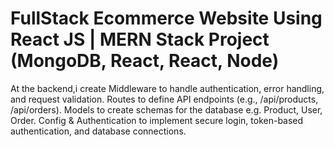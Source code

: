 #   FullStack Ecommerce Website Using React JS | MERN Stack Project (MongoDB, React, React, Node) 

At the backend,i create Middleware to handle authentication, error handling, and request validation.
Routes to define API endpoints (e.g., /api/products, /api/orders).
Models to create schemas for the database e.g. Product, User, Order.
Config & Authentication to implement secure login, token-based authentication, and database connections.


